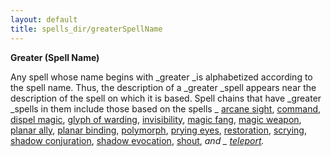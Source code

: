 ```yaml
---
layout: default
title: spells_dir/greaterSpellName
---
```

 **Greater (Spell Name)**

Any spell whose name begins with _greater _is alphabetized according to the spell name. Thus, the description of a _greater _spell appears near the description of the spell on which it is based. Spell chains that have _greater _spells in them include those based on the spells _ [arcane sight](../arcaneSight#_arcane-sight), [command](../command#_command), [dispel magic](../dispelMagic#_dispel-magic), [glyph of warding](../glyphOfWarding#_glyph-of-warding), [invisibility](../invisibility#_invisibility), [magic fang](../magicFang#_magic-fang), [magic weapon](../magicWeapon#_magic-weapon), [planar ally](../planarAlly#_planar-ally), [planar binding](../planarBinding#_planar-binding), [polymorph](../polymorph#_polymorph), [prying eyes](../pryingEyes#_prying-eyes), [restoration](../restoration#_restoration), [scrying](../scrying#_scrying), [shadow conjuration](../shadowConjuration#_shadow-conjuration), [shadow evocation](../shadowEvocation#_shadow-evocation), [shout](../shout#_shout), _and _ [teleport](../teleport#_teleport)._

